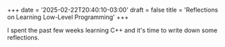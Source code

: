 +++
date = '2025-02-22T20:40:10-03:00'
draft = false
title = 'Reflections on Learning Low-Level Programming'
+++

I spent the past few weeks learning C++ and it's time to write down some reflections.
